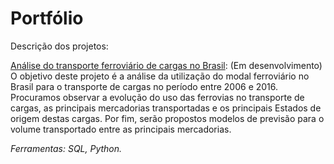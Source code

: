 # Portfólio
 Descrição dos projetos:

 [Análise do transporte ferroviário de cargas no Brasil](https://github.com/twpinter/Projeto-Ferrovias): (Em desenvolvimento) O objetivo deste projeto é a análise da utilização do modal ferroviário no Brasil para o transporte de cargas no período entre 2006 e 2016. Procuramos observar a evolução do uso das ferrovias no transporte de cargas, as principais mercadorias transportadas e os principais Estados de origem destas cargas. Por fim, serão propostos modelos de previsão para o volume transportado entre as principais mercadorias.

*Ferramentas: SQL, Python.*
